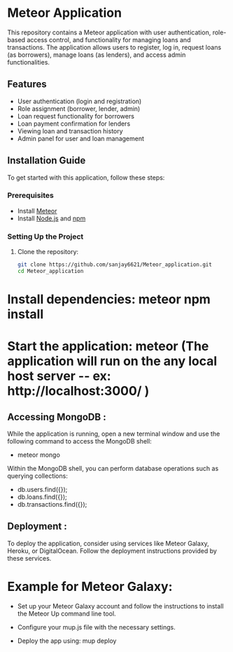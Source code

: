 # Meteor Application

This repository contains a Meteor application with user authentication, role-based access control, and functionality for managing loans and transactions. The application allows users to register, log in, request loans (as borrowers), manage loans (as lenders), and access admin functionalities.

## Features

- User authentication (login and registration)
- Role assignment (borrower, lender, admin)
- Loan request functionality for borrowers
- Loan payment confirmation for lenders
- Viewing loan and transaction history
- Admin panel for user and loan management

## Installation Guide

To get started with this application, follow these steps:

### Prerequisites

- Install [Meteor](https://www.meteor.com/install)
- Install [Node.js](https://nodejs.org/en/) and [npm](https://www.npmjs.com/)

### Setting Up the Project

1. Clone the repository:
   ```bash
   git clone https://github.com/sanjay6621/Meteor_application.git
   cd Meteor_application
# Install dependencies: meteor npm install
# Start the application: meteor (The application will run on the any local host server -- ex: http://localhost:3000/ )

## Accessing MongoDB : 

While the application is running, open a new terminal window and use the following command to access the MongoDB shell:

- meteor mongo

Within the MongoDB shell, you can perform database operations such as querying collections:

- db.users.find({});
- db.loans.find({});
- db.transactions.find({});

## Deployment : 

To deploy the application, consider using services like Meteor Galaxy, Heroku, or DigitalOcean. Follow the deployment instructions provided by these services.

# Example for Meteor Galaxy:

- Set up your Meteor Galaxy account and follow the instructions to install the Meteor Up command line tool.

- Configure your mup.js file with the necessary settings.

- Deploy the app using: mup deploy








